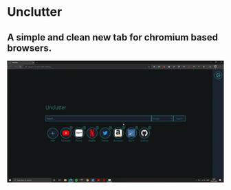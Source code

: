# Unclutter

## A simple and clean new tab for chromium based browsers.

![Unclutter Screenshot](https://raw.githubusercontent.com/eclairsp/unclutter/master/src/assets/screenshot.gif "Unclutter Screenshot")
